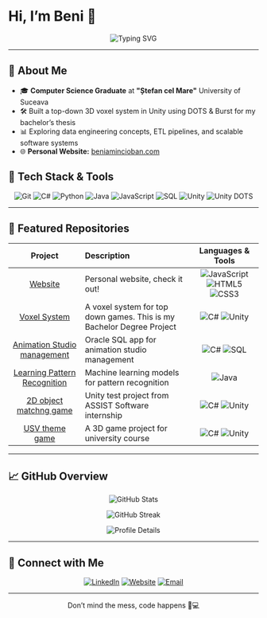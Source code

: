 # Hi, I’m Beni 👋

<p align="center">
  <img src="https://readme-typing-svg.herokuapp.com?font=Fira+Code&weight=600&size=28&duration=4000&pause=2000&color=4CAF50&background=FFFFFF00&center=true&lines=Welcome+to+my+Profile!;Check+it+out+↓↓↓↓" alt="Typing SVG" />
</p>

---

## 🚀 About Me

- 🎓 **Computer Science Graduate** at **"Ștefan cel Mare"** University of Suceava
- 🛠 Built a top-down 3D voxel system in Unity using DOTS & Burst for my bachelor’s thesis
- 📊 Exploring data engineering concepts, ETL pipelines, and scalable software systems
- 🌐 **Personal Website:** [beniamincioban.com](https://beniamincioban.com)


## 🔧 Tech Stack & Tools

<p align="center">
  <img src="https://img.shields.io/badge/Git-F05032?style=flat&logo=git&logoColor=white" alt="Git" />
  <img src="https://img.shields.io/badge/C%23-239120?style=flat&logo=c-sharp&logoColor=white" alt="C#" />
  <img src="https://img.shields.io/badge/Python-3776AB?style=flat&logo=python&logoColor=white" alt="Python" />
  <img src="https://img.shields.io/badge/Java-007396?style=flat&logo=java&logoColor=white" alt="Java" />
  <img src="https://img.shields.io/badge/JavaScript-F7DF1E?style=flat&logo=javascript&logoColor=black" alt="JavaScript" />
  <img src="https://img.shields.io/badge/SQL-4479A1?style=flat&logo=postgresql&logoColor=white" alt="SQL" />
  <img src="https://img.shields.io/badge/Unity-000000?style=flat&logo=unity&logoColor=white" alt="Unity" />
  <img src="https://img.shields.io/badge/DOTS-30CC6A?style=flat&logo=unity&logoColor=white" alt="Unity DOTS" />
</p>

---

## 📂 Featured Repositories

<div align="center">

| Project | Description | Languages & Tools |
| :---: | :--- | :---: |
| [Website](https://b3n14m1n.github.io/) | Personal website, check it out! | <img src="https://img.shields.io/badge/JavaScript-F7DF1E?style=flat&logo=javascript&logoColor=black" alt="JavaScript" /> <img src="https://img.shields.io/badge/HTML-E34F26?style=flat&logo=html5&logoColor=white" alt="HTML5" /> <img src="https://img.shields.io/badge/CSS-1572B6?style=flat&logo=css3&logoColor=white" alt="CSS3" /> |
| [Voxel System](https://github.com/B3N14M1N/Voxel-System) | A voxel system for top down games. This is my Bachelor Degree Project | <img src="https://img.shields.io/badge/C%23-239120?style=flat&logo=c-sharp&logoColor=white" alt="C#" /> <img src="https://img.shields.io/badge/Unity-000000?style=flat&logo=unity&logoColor=white" alt="Unity" /> |
| [Animation Studio management](https://github.com/B3N14M1N/ORACLE_SQL_STUDIO_ANIMATIE) | Oracle SQL app for animation studio management | <img src="https://img.shields.io/badge/C%23-239120?style=flat&logo=c-sharp&logoColor=white" alt="C#" /> <img src="https://img.shields.io/badge/SQL-4479A1?style=flat&logo=postgresql&logoColor=white" alt="SQL" /> |
| [Learning Pattern Recognition](https://github.com/B3N14M1N/Pattern-Recognition-ML) | Machine learning models for pattern recognition | <img src="https://img.shields.io/badge/Java-007396?style=flat&logo=java&logoColor=white" alt="Java" /> |
| [2D object matchng game](https://github.com/B3N14M1N/Internship-Assist-Probe) | Unity test project from ASSIST Software internship | <img src="https://img.shields.io/badge/C%23-239120?style=flat&logo=c-sharp&logoColor=white" alt="C#" /> <img src="https://img.shields.io/badge/Unity-000000?style=flat&logo=unity&logoColor=white" alt="Unity" /> |
| [USV theme game](https://github.com/B3N14M1N/Voluntar-USV-Joc3D-UNITY) | A 3D game project for university course | <img src="https://img.shields.io/badge/C%23-239120?style=flat&logo=c-sharp&logoColor=white" alt="C#" /> <img src="https://img.shields.io/badge/Unity-000000?style=flat&logo=unity&logoColor=white" alt="Unity" /> |

</div>

---

## 📈 GitHub Overview

<p align="center">
  <img src="https://github-readme-stats.vercel.app/api?username=B3N14M1N&show_icons=true&theme=dracula&hide_title=true&icon_color=79ff97&text_color=ffffff&bg_color=0d1117" alt="GitHub Stats" />
</p>

<p align="center">
  <img src="https://github-readme-streak-stats.herokuapp.com/?user=B3N14M1N&theme=dracula&hide_border=true&ring=79ff97" alt="GitHub Streak" />
</p>

<p align="center">
  <img src="https://github-profile-summary-cards.vercel.app/api/cards/profile-details?username=B3N14M1N&theme=dracula" alt="Profile Details" />
</p>

---

## 🤝 Connect with Me

<p align="center">
  <a href="https://www.linkedin.com/in/beniamin-c-0220a0281/"><img src="https://img.shields.io/badge/LinkedIn-0077B5?logo=linkedin&logoColor=white&style=flat" alt="LinkedIn" /></a>
  <a href="https://beniamincioban.com"><img src="https://img.shields.io/badge/Website-0A66C2?logo=google-chrome&logoColor=white&style=flat" alt="Website" /></a>
  <a href="mailto:contact@beniamincioban.com"><img src="https://img.shields.io/badge/Email-D14836?logo=gmail&logoColor=white&style=flat" alt="Email" /></a>
</p>

---

<footer>
  <p align="center">Don’t mind the mess, code happens 🧹💻</p>
</footer>
